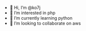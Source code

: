 - 👋 Hi, I’m @ko7j
- 👀 I’m interested in php
- 🌱 I’m currently learning python
- 💞️ I’m looking to collaborate on aws

<!---
ko7j/ko7j is a ✨ special ✨ repository because its `README.md` (this file) appears on your GitHub profile.
You can click the Preview link to take a look at your changes.
--->

